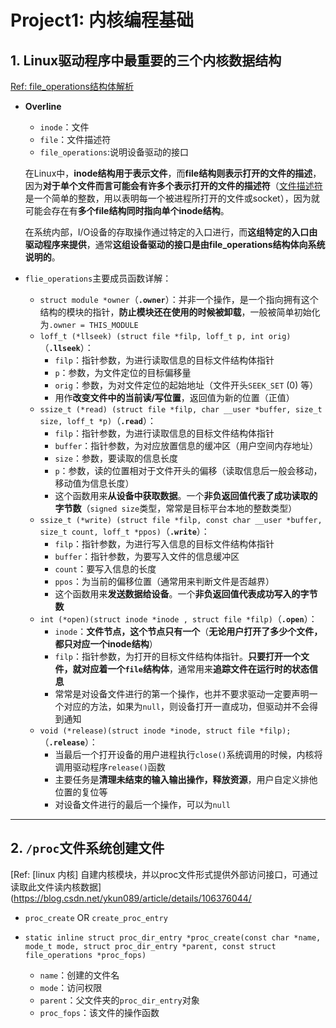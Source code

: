 # Project1: 内核编程基础



## 1. Linux驱动程序中最重要的三个内核数据结构

[Ref: file_operations结构体解析](http://blog.chinaunix.net/uid-25100840-id-304208.html)

- **Overline**

  - `inode`：文件
  - `file`：文件描述符
  - `file_operations`:说明设备驱动的接口

  在Linux中，**inode结构用于表示文件**，而**file结构则表示打开的文件的描述**，因为**对于单个文件而言可能会有许多个表示打开的文件的描述符**（[文件描述符](https://blog.csdn.net/guzizai2007/article/details/84652616)是一个简单的整数，用以表明每一个被进程所打开的文件或socket），因为就可能会存在有**多个file结构同时指向单个inode结构**。

  在系统内部，I/O设备的存取操作通过特定的入口进行，而**这组特定的入口由驱动程序来提供**，通常**这组设备驱动的接口是由file_operations结构体向系统说明的**。

- `flie_operations`主要成员函数详解：
  -  `struct module *owner`（**`.owner`**）：并非一个操作，是一个指向拥有这个结构的模块的指针，**防止模块还在使用的时候被卸载**，一般被简单初始化为`.owner = THIS_MODULE`
  - `loff_t (*llseek) (struct file *filp, loff_t p, int orig)`（**`.llseek`**）：
    - `filp`：指针参数，为进行读取信息的目标文件结构体指针
    - `p`：参数，为文件定位的目标偏移量
    - `orig`：参数，为对文件定位的起始地址（文件开头`SEEK_SET` (0) 等）
    - 用作**改变文件中的当前读/写位置**，返回值为新的位置（正值）
  - `ssize_t (*read) (struct file *filp, char __user *buffer, size_t size, loff_t *p)`（**`.read`**）：
    - `filp`：指针参数，为进行读取信息的目标文件结构体指针
    - `buffer`：指针参数，为对应放置信息的缓冲区（用户空间内存地址）
    - `size`：参数，要读取的信息长度
    - `p`：参数，读的位置相对于文件开头的偏移（读取信息后一般会移动，移动值为信息长度）
    - 这个函数用来**从设备中获取数据**。一个**非负返回值代表了成功读取的字节数**（`signed size`类型，常常是目标平台本地的整数类型）
  - `ssize_t (*write) (struct file *filp, const char __user *buffer, size_t count, loff_t *ppos)`（**`.write`**）：
    - `filp`：指针参数，为进行写入信息的目标文件结构体指针
    - `buffer`：指针参数，为要写入文件的信息缓冲区
    - `count`：要写入信息的长度
    - `ppos`：为当前的偏移位置（通常用来判断文件是否越界）
    - 这个函数用来**发送数据给设备**。一个**非负返回值代表成功写入的字节数**
  - `int (*open)(struct inode *inode , struct file *filp)`（**`.open`**）：
    - `inode`：**文件节点，这个节点只有一个**（**无论用户打开了多少个文件，都只对应一个inode结构**）
    - `filp`：指针参数，为打开的目标文件结构体指针。**只要打开一个文件，就对应着一个`file`结构体**，通常用来**追踪文件在运行时的状态信息**
    - 常常是对设备文件进行的第一个操作，也并不要求驱动一定要声明一个对应的方法，如果为`null`，则设备打开一直成功，但驱动并不会得到通知
  - `void (*release)(struct inode *inode, struct file *filp);`（**`.release`**）：
    - 当最后一个打开设备的用户进程执行`close()`系统调用的时候，内核将调用驱动程序`release()`函数
    - 主要任务是**清理未结束的输入输出操作，释放资源**，用户自定义排他位置的复位等
    - 对设备文件进行的最后一个操作，可以为`null`

--------------



## 2. `/proc`文件系统创建文件

[Ref: [linux 内核] 自建内核模块，并以proc文件形式提供外部访问接口，可通过读取此文件读内核数据](https://blog.csdn.net/ykun089/article/details/106376044/

- `proc_create` OR `create_proc_entry`

- `static inline struct proc_dir_entry *proc_create(const char *name, mode_t mode, struct proc_dir_entry *parent, const struct file_operations *proc_fops)`
  - `name`：创建的文件名
  - `mode`：访问权限
  - `parent`：父文件夹的`proc_dir_entry`对象
  - `proc_fops`：该文件的操作函数